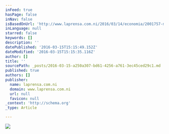 ```yaml
---
inFeed: true
hasPage: false
inNav: false
isBasedOnUrl: 'http://www.laprensa.com.ni/2016/03/14/economia/2001757-managua-vive-metamorfosis'
inLanguage: null
starred: false
keywords: []
description: ''
datePublished: '2016-03-15T15:15:49.152Z'
dateModified: '2016-03-15T15:15:35.116Z'
author: []
title: ''
sourcePath: _posts/2016-03-15-a250a307-bd61-4256-a761-3ec45ced29c1.md
published: true
authors: []
publisher:
  name: laprensa.com.ni
  domain: www.laprensa.com.ni
  url: null
  favicon: null
_context: 'http://schema.org'
_type: Article

---
```

![](http://cdn.laprensa.com.ni/wp-content/uploads/2016/03/13174651/14-portada-activos-managua2-750x500.jpg)